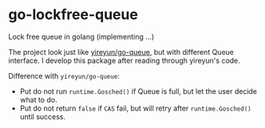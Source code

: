 # go-lockfree-queue
Lock free queue in golang (implementing ...)

The project look just like [yireyun/go-queue](https://github.com/yireyun/go-queue), 
but with different Queue interface. I develop this package after reading through yireyun's code.

Difference with `yireyun/go-queue`:
* Put do not run `runtime.Gosched()` if Queue is full, but let the user decide what to do.
* Put do not return `false` if `CAS` fail, but will retry after `runtime.Gosched()` until success.
